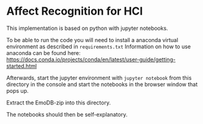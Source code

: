 # Affect Recognition for HCI

This implementation is based on python with jupyter notebooks.

To be able to run the code you will need to install a anaconda virtual environment as described in 
  `requirements.txt`
Information on how to use anaconda can be found here: https://docs.conda.io/projects/conda/en/latest/user-guide/getting-started.html 

Afterwards, start the jupyter environment with `jupyter notebook` from this directory in the console and start the notebooks in the browser window that pops up.

Extract the EmoDB-zip into this directory. 

The notebooks should then be self-explanatory.
